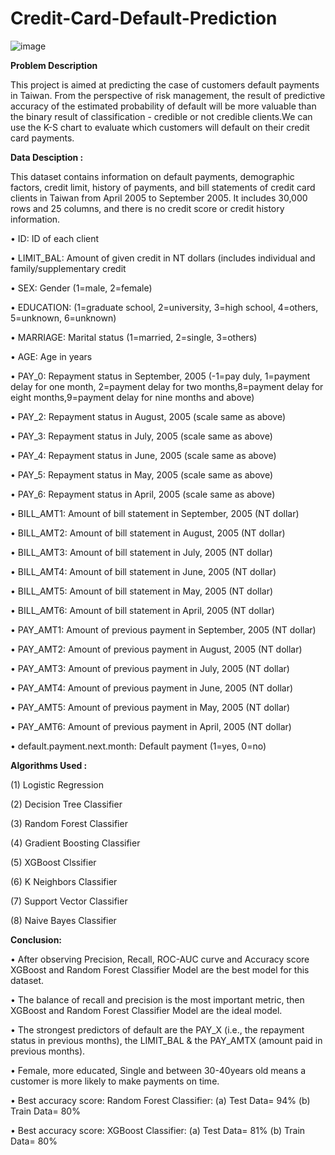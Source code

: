 # Credit-Card-Default-Prediction
![image](https://user-images.githubusercontent.com/112092937/206201278-ef8ce2ba-2f41-42c3-89d5-5eb608b1573d.png)



**Problem Description**


This project is aimed at predicting the case of customers default payments in Taiwan. From the perspective of risk management, the result of predictive accuracy of the estimated probability of default will be more valuable than the binary result of classification - credible or not credible clients.We can use the K-S chart to evaluate which customers will default on their credit card payments.


**Data Desciption :**


This dataset contains information on default payments, demographic factors, credit limit, history of payments, and bill statements of credit card clients in Taiwan from April 2005 to September 2005. It includes 30,000 rows and 25 columns, and there is no credit score or credit history information.

• ID: ID of each client

• LIMIT_BAL: Amount of given credit in NT dollars (includes individual and family/supplementary credit

• SEX: Gender (1=male, 2=female)

• EDUCATION: (1=graduate school, 2=university, 3=high school, 4=others, 5=unknown, 6=unknown)

• MARRIAGE: Marital status (1=married, 2=single, 3=others)

• AGE: Age in years

• PAY_0: Repayment status in September, 2005 (-1=pay duly, 1=payment delay for one month, 2=payment delay for two months,8=payment delay for eight months,9=payment delay for nine months and above)

• PAY_2: Repayment status in August, 2005 (scale same as above)

• PAY_3: Repayment status in July, 2005 (scale same as above)

• PAY_4: Repayment status in June, 2005 (scale same as above)

• PAY_5: Repayment status in May, 2005 (scale same as above)

• PAY_6: Repayment status in April, 2005 (scale same as above)

• BILL_AMT1: Amount of bill statement in September, 2005 (NT dollar)

• BILL_AMT2: Amount of bill statement in August, 2005 (NT dollar)

• BILL_AMT3: Amount of bill statement in July, 2005 (NT dollar)

• BILL_AMT4: Amount of bill statement in June, 2005 (NT dollar)

• BILL_AMT5: Amount of bill statement in May, 2005 (NT dollar)

• BILL_AMT6: Amount of bill statement in April, 2005 (NT dollar)

• PAY_AMT1: Amount of previous payment in September, 2005 (NT dollar)

• PAY_AMT2: Amount of previous payment in August, 2005 (NT dollar)

• PAY_AMT3: Amount of previous payment in July, 2005 (NT dollar)

• PAY_AMT4: Amount of previous payment in June, 2005 (NT dollar)

• PAY_AMT5: Amount of previous payment in May, 2005 (NT dollar)

• PAY_AMT6: Amount of previous payment in April, 2005 (NT dollar)

• default.payment.next.month: Default payment (1=yes, 0=no)
     


**Algorithms Used :**


(1) Logistic Regression
     
(2) Decision Tree Classifier
      
(3) Random Forest Classifier
      
(4) Gradient Boosting Classifier
     
(5) XGBoost Clssifier
      
(6) K Neighbors Classifier
      
(7) Support Vector Classifier
      
(8) Naive Bayes Classifier
    
    

**Conclusion:**


•	After observing Precision, Recall, ROC-AUC curve and Accuracy score XGBoost and Random Forest Classifier Model are the best model for this dataset.

•	The balance of recall and precision is the most important metric, then XGBoost and Random Forest Classifier Model are the ideal model.

•	The strongest predictors of default are the PAY_X (i.e., the repayment status in previous months), the LIMIT_BAL & the PAY_AMTX (amount paid in previous months).

•	Female, more educated, Single and between 30-40years old means a customer is more likely to make payments on time.

•	Best accuracy score:  Random Forest Classifier: (a) Test Data= 94% (b) Train Data= 80%

•    Best accuracy score:  XGBoost Classifier: (a) Test Data= 81% (b) Train Data= 80%

